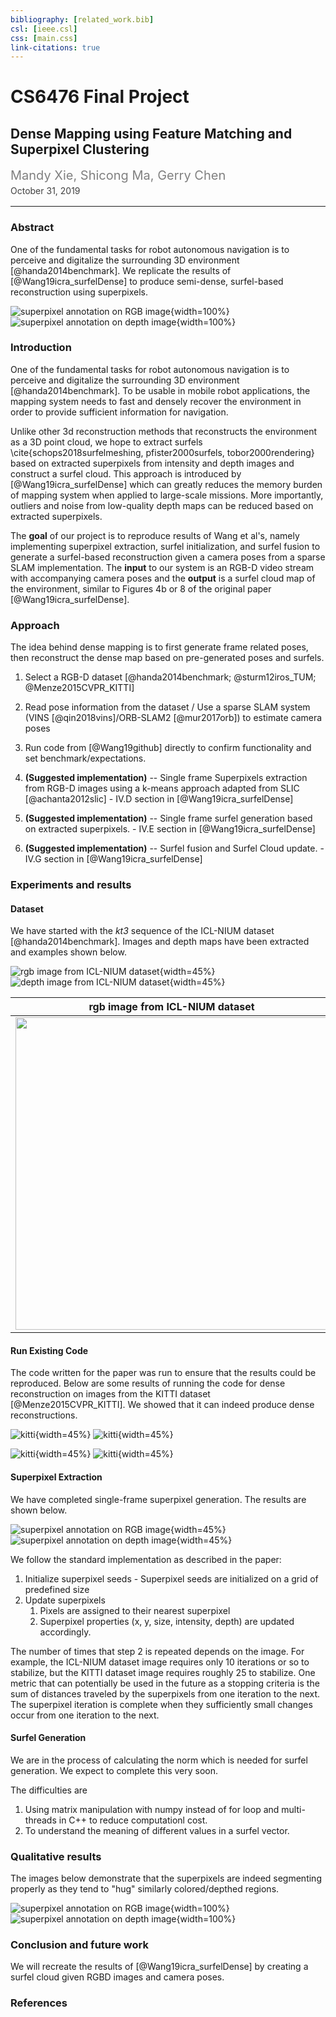 ```yaml
---
bibliography: [related_work.bib]
csl: [ieee.csl]
css: [main.css]
link-citations: true
---
```


# CS6476 Final Project
## Dense Mapping using Feature Matching and Superpixel Clustering

<p style="color:#808080;margin:16px 0 4px 0;font-size:20px">
Mandy Xie, Shicong Ma, Gerry Chen
</p>
<p style="color:#404040;margin:0 0 16px 0">
October 31, 2019
</p>

<hr />

### Abstract
<!-- One or two sentences on the motivation behind the problem you are solving. One or two sentences describing the approach you took. One or two sentences on the main result you obtained. -->
One of the fundamental tasks for robot autonomous navigation is to perceive and
digitalize the surrounding 3D environment [@handa2014benchmark]. We replicate
the results of [@Wang19icra_surfelDense] to produce semi-dense, surfel-based
reconstruction using superpixels.

<!-- ### Teaser figure -->
<!-- A figure that conveys the main idea behind the project or the main application being addressed. -->
![superpixel annotation on RGB
image](./results/superpixels/kitti_superpixels_rgb.gif){width=100%}
![superpixel annotation on depth
image](./results/superpixels/kitti_superpixels_depth.gif){width=100%}

### Introduction
<!-- Motivation behind the problem you are solving, what applications it has, any brief background on the particular domain you are working in (if not regular RBG photographs), etc. If you are using a new way to solve an existing problem, briefly mention and describe the existing approaches and tell us how your approach is new. -->
One of the fundamental tasks for robot autonomous navigation is to perceive and
digitalize the surrounding 3D environment [@handa2014benchmark]. To be usable
in mobile robot applications, the mapping system needs to fast and densely
recover the environment in order to provide sufficient information for
navigation.

Unlike other 3d reconstruction methods that reconstructs the environment as a 3D
point cloud, we hope to extract surfels \cite{schops2018surfelmeshing,
pfister2000surfels, tobor2000rendering} based on extracted superpixels from
intensity and depth images and construct a surfel cloud. This approach is
introduced by [@Wang19icra_surfelDense] which can greatly reduces the memory
burden of mapping system when applied to large-scale missions. More importantly,
outliers and noise from low-quality depth maps can be reduced based on extracted
superpixels.

The **goal** of our project is to reproduce results of Wang et al's, namely
implementing superpixel extraction, surfel initialization, and surfel fusion to
generate a surfel-based reconstruction given a camera poses from a sparse SLAM
implementation.  The **input** to our system is an RGB-D video stream with
accompanying camera poses and the **output** is a surfel cloud map of the
environment, similar to Figures 4b or 8 of the original paper
[@Wang19icra_surfelDense].

### Approach
The idea behind dense mapping is to first generate frame related poses, then
reconstruct the dense map based on pre-generated poses and surfels.

1. Select a RGB-D dataset [@handa2014benchmark; @sturm12iros_TUM; @Menze2015CVPR_KITTI]

2. Read pose information from the dataset / Use a sparse SLAM system (VINS [@qin2018vins]/ORB-SLAM2 [@mur2017orb]) to
estimate camera poses

3. Run code from [@Wang19github] directly to confirm functionality and set benchmark/expectations.

3. **(Suggested implementation)** -- Single frame Superpixels extraction from RGB-D images using a k-means approach adapted from SLIC [@achanta2012slic] - IV.D section in [@Wang19icra_surfelDense]

4. **(Suggested implementation)** -- Single frame surfel generation based on extracted superpixels. - IV.E section in [@Wang19icra_surfelDense]

5. **(Suggested implementation)** --  Surfel fusion and Surfel Cloud update. - IV.G section in [@Wang19icra_surfelDense]

<!-- 6. 3D mesh with surfel cloud. -->

### Experiments and results
<!-- Provide details about the experimental set up (number of images/videos, number of datasets you experimented with, train/test split if you used machine learning algorithms, etc.). Describe the evaluation metrics you used to evaluate how well your approach is working. Include clear figures and tables, as well as illustrative qualitative examples if appropriate. Be sure to include obvious baselines to see if your approach is doing better than a naive approach (e.g. for classification accuracy, how well would a classifier do that made random decisions?). Also discuss any parameters of your algorithms, and tell us how you set the values of those parameters. You can also show us how the performance varies as you change those parameter values. Be sure to discuss any trends you see in your results, and explain why these trends make sense. Are the results as expected? Why? -->
#### Dataset
We have started with the _kt3_ sequence of the ICL-NIUM dataset [@handa2014benchmark].  Images and
depth maps have been extracted and examples shown below.

![rgb image from ICL-NIUM dataset](./results/superpixels/icl_rgb0.png){width=45%}
![depth image from ICL-NIUM dataset](./results/superpixels/icl_depth0.png){width=45%}

rgb image from ICL-NIUM dataset     |  depth image from ICL-NIUM dataset
:-------------------------:|:-------------------------:
<img align="center" src="./results/superpixels/icl_rgb0.png" width="500"/> | <img align="center" src="./results/superpixels/icl_depth0.png" width="500"/>

#### Run Existing Code
The code written for the paper was run to ensure that the results could be
reproduced.  Below are some results of running the code for dense reconstruction on images from the KITTI
dataset [@Menze2015CVPR_KITTI].  We showed that it can indeed produce dense reconstructions.

![kitti](./results/kitti/kitti.png){width=45%}
![kitti](./results/kitti/kitti_front.png){width=45%}

![kitti](./results/kitti/kitti_side.png){width=45%}
![kitti](./results/kitti/kitti_top.png){width=45%}

#### Superpixel Extraction
We have completed single-frame superpixel generation.  The results are shown
below.

![superpixel annotation on RGB image](./results/superpixels/superpixels_rgb.gif){width=45%}
![superpixel annotation on depth
image](./results/superpixels/superpixels_depth.gif){width=45%}

We follow the standard implementation as described in the paper:
1. Initialize superpixel seeds - 
    Superpixel seeds are initialized on a grid of predefined size
2. Update superpixels
    1. Pixels are assigned to their nearest superpixel
    2. Superpixel properties (x, y, size, intensity, depth) are updated
       accordingly.

The number of times that step 2 is repeated depends on the image.  For example,
the ICL-NIUM dataset image requires only 10 iterations or so to stabilize, but the
KITTI dataset image requires roughly 25 to stabilize.  One metric that can
potentially be used in the future as a stopping criteria is the sum of distances
traveled by the superpixels from one iteration to the next.  The superpixel
iteration is complete when they sufficiently small changes occur from one
iteration to the next.

#### Surfel Generation
<!-- norm calculation -->
We are in the process of calculating the norm which is needed for surfel
generation.  We expect to complete this very soon.

The difficulties are 
1. Using matrix manipulation with numpy instead of for loop and multi-threads in C++ to reduce computationl cost.
2. To understand the meaning of different values in a surfel vector. 

### Qualitative results
<!-- Show several visual examples of inputs/outputs of your system (success cases and failures) that help us better understand your approach. -->
The images below demonstrate that the superpixels are indeed segmenting properly
as they tend to "hug" similarly colored/depthed regions.

![superpixel annotation on RGB image](./results/superpixels/kitti_superpixels_rgb.png){width=100%}
![superpixel annotation on depth
image](./results/superpixels/kitti_superpixels_depth.png){width=100%}

### Conclusion and future work
<!-- Conclusion would likely make the same points as the abstract. Discuss any future ideas you have to make your approach better. -->
We will recreate the results of [@Wang19icra_surfelDense] by creating a surfel
cloud given RGBD images and camera poses.

### References
<!-- List out all the references you have used for your work -->